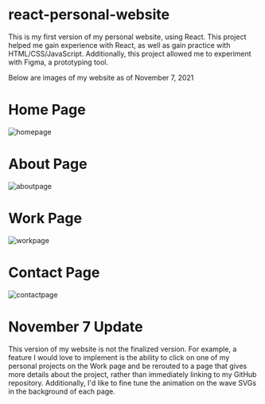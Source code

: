 # react-personal-website
This is my first version of my personal website, using React. This project helped me gain experience with React, as well as gain practice with HTML/CSS/JavaScript. Additionally, this project allowed me to experiment with Figma, a prototyping tool.

Below are images of my website as of November 7, 2021

# Home Page

![homepage](https://user-images.githubusercontent.com/73635827/140656545-3ea1d350-7173-4f8b-990e-97c4bbfe0b6a.png)


# About Page

![aboutpage](https://user-images.githubusercontent.com/73635827/140656954-3d0b61a6-8de3-4ee5-8357-883899b8948f.png)


# Work Page

![workpage](https://user-images.githubusercontent.com/73635827/140656553-e4055954-b7ce-40b0-b568-3704d54f941a.png)


# Contact Page

![contactpage](https://user-images.githubusercontent.com/73635827/140656552-95646ff3-d60a-493b-9688-564b130ea209.png)


# November 7 Update
This version of my website is not the finalized version. For example, a feature I would love to implement is the ability to click on one of my personal projects on the Work page and be rerouted to a page that gives more details about the project, rather than immediately linking to my GitHub repository. Additionally, I'd like to fine tune the animation on the wave SVGs in the background of each page.
